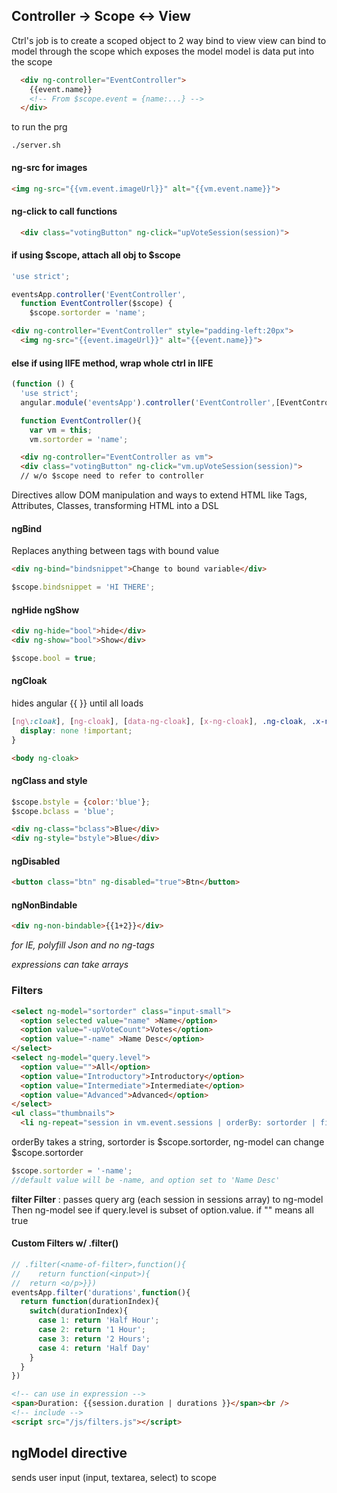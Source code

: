 ## Controller -> Scope <-> View
Ctrl's job is to create a scoped object to 2 way bind to view
view can bind to model through the scope which exposes the model
model is data put into the scope

```html
  <div ng-controller="EventController">
    {{event.name}}
    <!-- From $scope.event = {name:...} -->
  </div>
```

to run the prg
```    
./server.sh
```

#### ng-src for images
```html
<img ng-src="{{vm.event.imageUrl}}" alt="{{vm.event.name}}">
```

#### ng-click to call functions
```html
  <div class="votingButton" ng-click="upVoteSession(session)">
```

#### if using $scope, attach all obj to $scope
```js
'use strict';

eventsApp.controller('EventController',
  function EventController($scope) {
    $scope.sortorder = 'name';
```
```html
<div ng-controller="EventController" style="padding-left:20px">
  <img ng-src="{{event.imageUrl}}" alt="{{event.name}}">
```

#### else if using IIFE method, wrap whole ctrl in IIFE
``` js
(function () {
  'use strict';
  angular.module('eventsApp').controller('EventController',[EventController]);

  function EventController(){
    var vm = this;
    vm.sortorder = 'name';
```

```html
  <div ng-controller="EventController as vm">
  <div class="votingButton" ng-click="vm.upVoteSession(session)">
  // w/o $scope need to refer to controller

```
Directives allow DOM manipulation and ways to extend HTML
like Tags, Attributes, Classes, transforming HTML into a DSL


#### ngBind
Replaces anything between tags with bound value
```html
<div ng-bind="bindsnippet">Change to bound variable</div>
```
```js
$scope.bindsnippet = 'HI THERE';
```

#### ngHide ngShow
```html
<div ng-hide="bool">hide</div>
<div ng-show="bool">Show</div>
```
```js
$scope.bool = true;
```

#### ngCloak
hides angular {{ }} until all loads
```css
[ng\:cloak], [ng-cloak], [data-ng-cloak], [x-ng-cloak], .ng-cloak, .x-ng-cloak {
  display: none !important;
}
```
```html
<body ng-cloak>
```

#### ngClass and style
```js
$scope.bstyle = {color:'blue'};
$scope.bclass = 'blue';
```
```html
<div ng-class="bclass">Blue</div>
<div ng-style="bstyle">Blue</div>
```
#### ngDisabled
```html
<button class="btn" ng-disabled="true">Btn</button>
```
#### ngNonBindable
```html
<div ng-non-bindable>{{1+2}}</div>
```

*for IE, polyfill Json and no ng-tags*

*expressions can take arrays*
### Filters
```html
<select ng-model="sortorder" class="input-small">
  <option selected value="name" >Name</option>
  <option value="-upVoteCount">Votes</option>
  <option value="-name" >Name Desc</option>
</select>
<select ng-model="query.level">
  <option value="">All</option>
  <option value="Introductory">Introductory</option>
  <option value="Intermediate">Intermediate</option>
  <option value="Advanced">Advanced</option>
</select>
<ul class="thumbnails">
  <li ng-repeat="session in vm.event.sessions | orderBy: sortorder | filter:query">
```
orderBy takes a string, sortorder is $scope.sortorder,
ng-model can change $scope.sortorder
```js
$scope.sortorder = '-name';
//default value will be -name, and option set to 'Name Desc'
```
__filter Filter__ : passes query arg (each session in sessions array) to ng-model
Then ng-model see if query.level is subset of option.value. if "" means all true

#### Custom Filters w/ .filter()
```js
// .filter(<name-of-filter>,function(){
//    return function(<input>){
//  return <o/p>}})
eventsApp.filter('durations',function(){
  return function(durationIndex){
    switch(durationIndex){
      case 1: return 'Half Hour';
      case 2: return '1 Hour';
      case 3: return '2 Hours';
      case 4: return 'Half Day'
    }
  }
})
```
```html
<!-- can use in expression -->
<span>Duration: {{session.duration | durations }}</span><br />
<!-- include -->
<script src="/js/filters.js"></script>
```

## ngModel directive
sends user input (input, textarea, select) to scope
